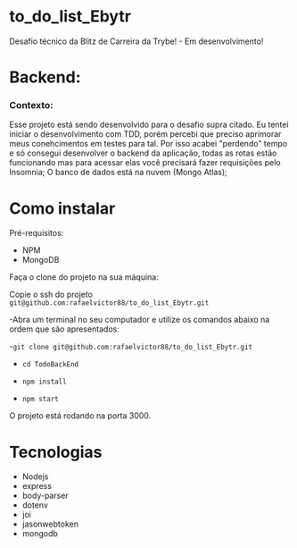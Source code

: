 # to_do_list_Ebytr
Desafio técnico da Blitz de Carreira da Trybe! - Em desenvolvimento!

# Backend:
### Contexto:
Esse projeto está sendo desenvolvido para o desafio supra citado.
Eu tentei iniciar o desenvolvimento com TDD, porém percebi que preciso aprimorar meus conehcimentos em testes para tal.
Por isso acabei "perdendo" tempo e só consegui desenvolver o backend da aplicação, todas as rotas estão funcionando mas para acessar elas você precisará fazer requisições pelo Insomnia;
O banco de dados está na nuvem (Mongo Atlas);

# Como instalar
Pré-requisitos:
* NPM
* MongoDB

Faça o clone do projeto na sua máquina:

Copie o ssh do projeto `git@github.com:rafaelvictor88/to_do_list_Ebytr.git`

-Abra um terminal no seu computador e utilize os comandos abaixo na ordem que são apresentados:

-`git clone git@github.com:rafaelvictor88/to_do_list_Ebytr.git`

- `cd TodoBackEnd`

- `npm install`

- `npm start`

O projeto está rodando na porta 3000.

# Tecnologias

- Nodejs
- express
- body-parser
- dotenv
- joi
- jasonwebtoken
- mongodb

